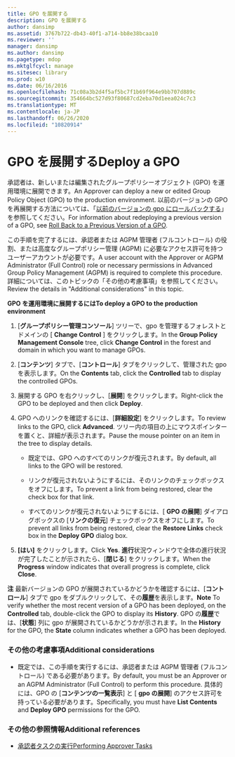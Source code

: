 ```yaml
---
title: GPO を展開する
description: GPO を展開する
author: dansimp
ms.assetid: 3767b722-db43-40f1-a714-bb8e38bcaa10
ms.reviewer: ''
manager: dansimp
ms.author: dansimp
ms.pagetype: mdop
ms.mktglfcycl: manage
ms.sitesec: library
ms.prod: w10
ms.date: 06/16/2016
ms.openlocfilehash: 71c08a3b2d4f5af5bc7f1b69f964e9bb707d889c
ms.sourcegitcommit: 354664bc527d93f80687cd2eba70d1eea024c7c3
ms.translationtype: MT
ms.contentlocale: ja-JP
ms.lasthandoff: 06/26/2020
ms.locfileid: "10820914"
---
```

# <span data-ttu-id="abb8f-103">GPO を展開する</span><span class="sxs-lookup"><span data-stu-id="abb8f-103">Deploy a GPO</span></span>


<span data-ttu-id="abb8f-104">承認者は、新しいまたは編集されたグループポリシーオブジェクト (GPO) を運用環境に展開できます。</span><span class="sxs-lookup"><span data-stu-id="abb8f-104">An Approver can deploy a new or edited Group Policy Object (GPO) to the production environment.</span></span> <span data-ttu-id="abb8f-105">以前のバージョンの GPO を再展開する方法については、「[以前のバージョンの gpo にロールバックする](roll-back-to-a-previous-version-of-a-gpo-agpm30ops.md)」を参照してください。</span><span class="sxs-lookup"><span data-stu-id="abb8f-105">For information about redeploying a previous version of a GPO, see [Roll Back to a Previous Version of a GPO](roll-back-to-a-previous-version-of-a-gpo-agpm30ops.md).</span></span>

<span data-ttu-id="abb8f-106">この手順を完了するには、承認者または AGPM 管理者 (フルコントロール) の役割、または高度なグループポリシー管理 (AGPM) に必要なアクセス許可を持つユーザーアカウントが必要です。</span><span class="sxs-lookup"><span data-stu-id="abb8f-106">A user account with the Approver or AGPM Administrator (Full Control) role or necessary permissions in Advanced Group Policy Management (AGPM) is required to complete this procedure.</span></span> <span data-ttu-id="abb8f-107">詳細については、このトピックの「その他の考慮事項」を参照してください。</span><span class="sxs-lookup"><span data-stu-id="abb8f-107">Review the details in "Additional considerations" in this topic.</span></span>

**<span data-ttu-id="abb8f-108">GPO を運用環境に展開するには</span><span class="sxs-lookup"><span data-stu-id="abb8f-108">To deploy a GPO to the production environment</span></span>**

1.  <span data-ttu-id="abb8f-109">[**グループポリシー管理コンソール**] ツリーで、gpo を管理するフォレストとドメインの [ **Change Control** ] をクリックします。</span><span class="sxs-lookup"><span data-stu-id="abb8f-109">In the **Group Policy Management Console** tree, click **Change Control** in the forest and domain in which you want to manage GPOs.</span></span>

2.  <span data-ttu-id="abb8f-110">[**コンテンツ**] タブで、[**コントロール**] タブをクリックして、管理された gpo を表示します。</span><span class="sxs-lookup"><span data-stu-id="abb8f-110">On the **Contents** tab, click the **Controlled** tab to display the controlled GPOs.</span></span>

3.  <span data-ttu-id="abb8f-111">展開する GPO を右クリックし、[**展開**] をクリックします。</span><span class="sxs-lookup"><span data-stu-id="abb8f-111">Right-click the GPO to be deployed and then click **Deploy**.</span></span>

4.  <span data-ttu-id="abb8f-112">GPO へのリンクを確認するには、[**詳細設定**] をクリックします。</span><span class="sxs-lookup"><span data-stu-id="abb8f-112">To review links to the GPO, click **Advanced**.</span></span> <span data-ttu-id="abb8f-113">ツリー内の項目の上にマウスポインターを置くと、詳細が表示されます。</span><span class="sxs-lookup"><span data-stu-id="abb8f-113">Pause the mouse pointer on an item in the tree to display details.</span></span>

    -   <span data-ttu-id="abb8f-114">既定では、GPO へのすべてのリンクが復元されます。</span><span class="sxs-lookup"><span data-stu-id="abb8f-114">By default, all links to the GPO will be restored.</span></span>

    -   <span data-ttu-id="abb8f-115">リンクが復元されないようにするには、そのリンクのチェックボックスをオフにします。</span><span class="sxs-lookup"><span data-stu-id="abb8f-115">To prevent a link from being restored, clear the check box for that link.</span></span>

    -   <span data-ttu-id="abb8f-116">すべてのリンクが復元されないようにするには、[ **GPO の展開**] ダイアログボックスの [**リンクの復元**] チェックボックスをオフにします。</span><span class="sxs-lookup"><span data-stu-id="abb8f-116">To prevent all links from being restored, clear the **Restore Links** check box in the **Deploy GPO** dialog box.</span></span>

5.  <span data-ttu-id="abb8f-117">**[はい]** をクリックします。</span><span class="sxs-lookup"><span data-stu-id="abb8f-117">Click **Yes**.</span></span> <span data-ttu-id="abb8f-118">**進行**状況ウィンドウで全体の進行状況が完了したことが示されたら、[**閉じる**] をクリックします。</span><span class="sxs-lookup"><span data-stu-id="abb8f-118">When the **Progress** window indicates that overall progress is complete, click **Close**.</span></span>

<span data-ttu-id="abb8f-119">**注** 最新バージョンの GPO が展開されているかどうかを確認するには、[**コントロール**] タブで gpo をダブルクリックして、その**履歴**を表示します。</span><span class="sxs-lookup"><span data-stu-id="abb8f-119">**Note** To verify whether the most recent version of a GPO has been deployed, on the **Controlled** tab, double-click the GPO to display its **History**.</span></span> <span data-ttu-id="abb8f-120">GPO の**履歴**では、[**状態**] 列に gpo が展開されているかどうかが示されます。</span><span class="sxs-lookup"><span data-stu-id="abb8f-120">In the **History** for the GPO, the **State** column indicates whether a GPO has been deployed.</span></span>

 

### <span data-ttu-id="abb8f-121">その他の考慮事項</span><span class="sxs-lookup"><span data-stu-id="abb8f-121">Additional considerations</span></span>

-   <span data-ttu-id="abb8f-122">既定では、この手順を実行するには、承認者または AGPM 管理者 (フルコントロール) である必要があります。</span><span class="sxs-lookup"><span data-stu-id="abb8f-122">By default, you must be an Approver or an AGPM Administrator (Full Control) to perform this procedure.</span></span> <span data-ttu-id="abb8f-123">具体的には、GPO の [**コンテンツの一覧表示**] と [ **gpo の展開**] のアクセス許可を持っている必要があります。</span><span class="sxs-lookup"><span data-stu-id="abb8f-123">Specifically, you must have **List Contents** and **Deploy GPO** permissions for the GPO.</span></span>

### <span data-ttu-id="abb8f-124">その他の参照情報</span><span class="sxs-lookup"><span data-stu-id="abb8f-124">Additional references</span></span>

-   [<span data-ttu-id="abb8f-125">承認者タスクの実行</span><span class="sxs-lookup"><span data-stu-id="abb8f-125">Performing Approver Tasks</span></span>](performing-approver-tasks-agpm30ops.md)

 

 





